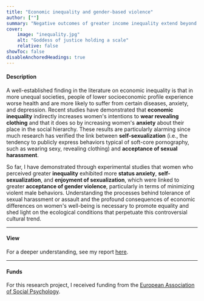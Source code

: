 ```yaml
---
title: "Economic inequality and gender-based violence" 
author: [""]
summary: "Negative outcomes of greater income inequality extend beyond economic disparities, impacting various aspects of social and individual well-being. These include lower overall life satisfaction, reduced mental and physical health, shorter life expectancy, and higher mortality rates. This project intends to add a tile to this picture by investigating whether greater inequality is also linked to higher tolerance of gender-based violence among women."
cover:
    image: "inequality.jpg"
    alt: "Goddess of justice holding a scale"
    relative: false
showToc: false
disableAnchoredHeadings: true
---
```


#### Description

A well-established finding in the literature on economic inequality is that in more unequal societies, people of lower socioeconomic profile experience worse health and are more likely to suffer from certain diseases, anxiety, and depression. Recent studies have demonstrated that **economic inequality** indirectly increases women's intentions to **wear revealing clothing** and that it does so by increasing women's **anxiety** about their place in the social hierarchy. These results are particularly alarming since much research has verified the link between **self-sexualization** (i.e., the tendency to publicly express behaviors typical of soft-core pornography, such as wearing sexy, revealing clothing) and **acceptance of sexual harassment**.

So far, I have demonstrated through experimental studies that women who perceived greater **inequality** exhibited more **status anxiety**, **self-sexualization**, and **enjoyment of sexualization**, which were linked to greater **acceptance of gender violence**, particularly in terms of minimizing violent male behaviors. Understanding the processes behind tolerance of sexual harassment or assault and the profound consequences of economic differences on women's well-being is necessary to promote equality and shed light on the ecological conditions that perpetuate this controversial cultural trend.

------------------------------------------------------------------------

#### View

For a deeper understanding, see my report [here](https://www.easp.eu/news/itm/easp_seedcorn_grant_report-1836.html).

------------------------------------------------------------------------

#### Funds

For this research project, I received funding from the [European Association of Social Psychology](https://www.easp.eu/).
